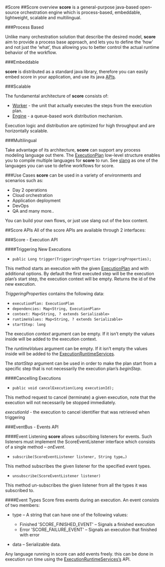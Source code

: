 #Score
##Score overview
**score** is a general-purpose java-based open-source orchestration engine which is process-based, 
embeddable, lightweight, scalable and multilingual.

###Process Based

Unlike many orchestration solution that describe the desired model, 
**score** aim to provide a process base approach, and lets you  to define the ‘how’ and not just the ‘what’, 
thus allowing you to better control the actual runtime behavior of the workflow.

###Embeddable

**score** is distributed as a standard java library, therefore you can easily embed score in your application, 
and use its java [APIs](#docs/#score-apis).

###Scalable

The fundamental architecture of **score** consists of:

+ [Worker](#docs/#worker) - the unit that actually executes the steps from the execution plan. 
+ [Engine](#docs/#engine) - a queue-based work distribution mechanism. 

Execution logic and distribution are optimized for high throughput and are horizontally scalable.

###Multilingual

Take advantage of its architecture, **score** can support any process modeling language out there.
The [ExecutionPlan](#docs/#execution-plan) low-level structure enables you to compile multiple languages for **score** to run. 
See [slang](#docs/#slang) as one of the languages you can use to define workflows for score. 

###Use Cases
**score**  can be used in a variety of environments and scenarios such as: 
-	Day 2 operations
-	Cloud orchestration
-	Application deployment
-	DevOps
-	QA
and many more..

You can build your own flows, or just use slang out of the box content. 

##Score APIs
All of the score APIs are available through 2 interfaces:

###Score - Execution API

####Triggering New Executions
+ `public Long trigger(TriggeringProperties triggeringProperties);`

This method starts an execution with the given [ExecutionPlan](#docs/#execution-plan) and with additional options. 
By default the first executed step will be the execution plan’s start step, the execution context will be empty.
Returns the id of the new execution.

*TriggeringProperties* contains the following data:
+ `executionPlan: ExecutionPlan`
+ `dependencies: Map<String, ExecutionPlan>`
+ `context: Map<String, ? extends Serializable>`
+ `runtimeValues: Map<String, ? extends Serializable>`
+ `startStep: long`

The execution *context* argument can be empty. If it isn’t empty the values inside will be added to the execution context.
    
The *runtimeValues* argument can be empty. If it isn’t empty the values inside will be 
added to the [ExecutionRuntimeServices](#docs/#executionruntimeservices).
    
The *startStep* argument can be used in order to make the plan start from a specific step that is not necessarily 
the execution plan’s *beginStep*.

####Cancelling Executions
+ `public void cancelExecution(Long executionId);`

This method request to cancel (terminate) a given execution, note that the execution will not necessarily be stopped immediately.

*executionId* - the execution to cancel identifier that was retrieved when triggering

###EventBus - Events API

####Event Listening
**score** allows subscribing listeners for events. 
Such listeners must implement the ScoreEventListener interface which consists of a single method – *onEvent*.
+ `subscribe(ScoreEventListener listener, String type…)`

This method subscribes the given listener for the specified event types.

+ `unsubscribe(ScoreEventListener listener)`

This method un-subscribes the given listener from all the types it was subscribed to.

####Event Types
Score fires events during an execution. An event consists of two members:
+  type – A string that can have one of the following values:
    -  Finished 'SCORE_FINISHED_EVENT' – Signals a finished execution
    -  Error 'SCORE_FAILURE_EVENT' – Signals an execution that finished with error
    
+  data – Serializable data.

Any language running in score can add events freely. 
this can be done in execution run time using the [ExecutionRuntimeServices’s](#docs/#executionruntimeservices) API.
